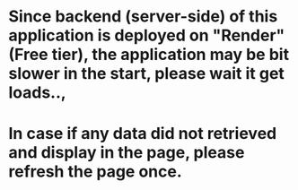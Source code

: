 #  Since backend (server-side) of this application is deployed on "Render" (Free tier), the application may be bit slower in the start, please wait it get loads.., 
#  In case if any data did not retrieved and display in the page, please refresh the page once.
